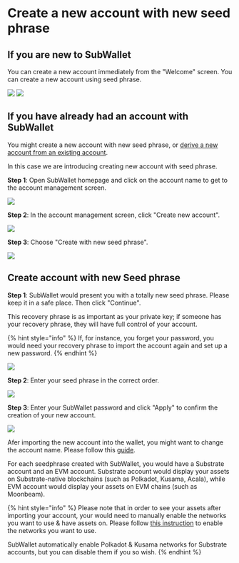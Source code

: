 # Create a new account with new seed phrase

## If you are new to SubWallet

You can create a new account immediately from the "Welcome" screen. You can create a new account using seed phrase.&#x20;

![](<../../.gitbook/assets/image (44) (1) (1) (1).png>) ![](<../../.gitbook/assets/image (23) (3).png>)



## If you have already had an account with SubWallet

You might create a new account with new seed phrase, or [derive a new account from an existing account](derive-a-new-account-from-an-existing-account.md).&#x20;

In this case we are introducing creating new account with seed phrase.&#x20;

**Step 1**: Open SubWallet homepage and click on the account name to get to the account management screen.

![](<../../.gitbook/assets/image (28) (1) (1) (1).png>)

**Step 2**: In the account management screen, click "Create new account".

![](<../../.gitbook/assets/image (71) (1) (1) (1).png>)

**Step 3**: Choose "Create with new seed phrase".

![](<../../.gitbook/assets/image (39) (1) (1) (1).png>)



## Create account with new Seed phrase

**Step 1**: SubWallet would present you with a totally new seed phrase. Please keep it in a safe place. Then click "Continue".

This recovery phrase is as important as your private key; if someone has your recovery phrase, they will have full control of your account.&#x20;

{% hint style="info" %}
If, for instance, you forget your password, you would need your recovery phrase to import the account again and set up a new password.
{% endhint %}

![](<../../.gitbook/assets/image (41) (2).png>)



**Step 2**: Enter your seed phrase in the correct order.

![](<../../.gitbook/assets/image (78) (1) (1) (1).png>)



**Step 3**: Enter your SubWallet password and click "Apply" to confirm the creation of your new account.

![](<../../.gitbook/assets/image (14) (2).png>)

Afer importing the new account into the wallet, you might want to change the account name. Please follow this [guide](switch-between-accounts-and-change-account-name.md).

For each seedphrase created with SubWallet, you would have a Substrate account and an EVM account. Substrate account would display your assets on Substrate-native blockchains (such as Polkadot, Kusama, Acala), while EVM account would display your assets on EVM chains (such as Moonbeam).&#x20;

{% hint style="info" %}
Please note that in order to see your assets after importing your account, your would need to manually enable the networks you want to use & have assets on. Please follow [this instruction](../customize-your-blockchains.md) to enable the networks you want to use.

SubWallet automatically enable Polkadot & Kusama networks for Substrate accounts, but you can disable them if you so wish.&#x20;
{% endhint %}

